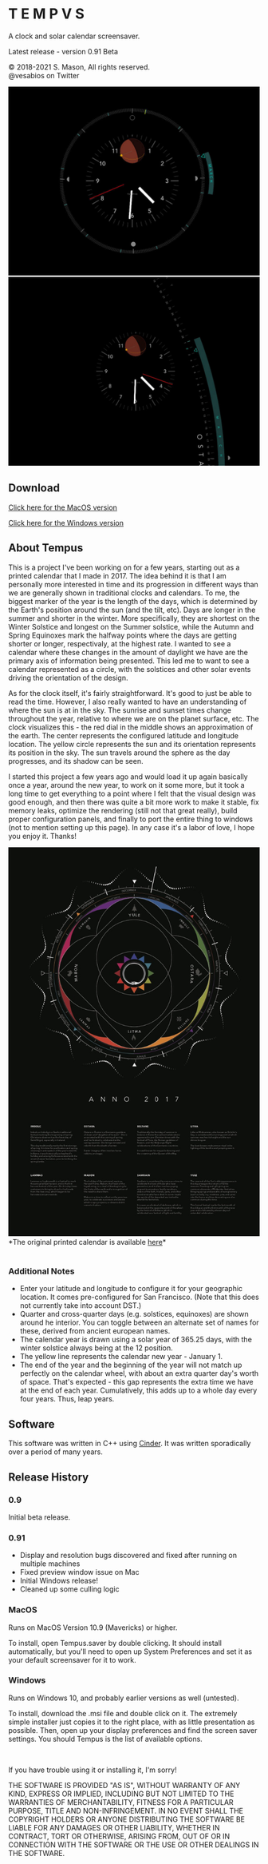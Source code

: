 # T E M P V S



A clock and solar calendar screensaver.

Latest release - version 0.91 Beta </br>

© 2018-2021 S. Mason, All rights reserved.</br>
@vesabios on Twitter</br>

<img src="img/tempusA.jpeg">

<img src="img/tempusB.jpg">

## Download 

<a id="raw-url" href="https://github.com/vesabios/tempus/blob/main/Release/Tempus_0.91.saver.zip?raw=true">Click here for the MacOS version</a>
<br>

<a id="raw-url" href="https://github.com/vesabios/tempus/blob/main/Release/Tempus_0.91.msi?raw=true">Click here for the Windows version</a>



## About Tempus 

This is a project I've been working on for a few years, starting out as a printed calendar that I made in 2017. The idea behind it is that I am personally more interested in time and its progression in different ways than we are generally shown in traditional clocks and calendars. To me, the biggest marker of the year is the length of the days, which is determined by the Earth's position around the sun (and the tilt, etc). Days are longer in the summer and shorter in the winter. More specifically, they are shortest on the Winter Solstice and longest on the Summer solstice, while the Autumn and Spring Equinoxes mark the halfway points where the days are getting shorter or longer, respectivaly, at the highest rate. I wanted to see a calendar where these changes in the amount of daylight we have are the primary axis of information being presented. This led me to want to see a calendar represented as a circle, with the solstices and other solar events driving the orientation of the design. 

As for the clock itself, it's fairly straightforward. It's good to just be able to read the time. However, I also really wanted to have an understanding of where the sun is at in the sky. The sunrise and sunset times change throughout the year, relative to where we are on the planet surface, etc. The clock visualizes this - the red dial in the middle shows an approximation of the earth. The center represents the configured latitude and longitude location. The yellow circle represents the sun and its orientation represents its position in the sky. The sun travels around the sphere as the day progresses, and its shadow can be seen. 

I started this project a few years ago and would load it up again basically once a year, around the new year, to work on it some more, but it took a long time to get everything to a point where I felt that the visual design was good enough, and then there was quite a bit more work to make it stable, fix memory leaks, optimize the rendering (still not that great really), build proper configuration panels, and finally to port the entire thing to windows (not to mention setting up this page). In any case it's a labor of love, I hope you enjoy it. Thanks!

<img src="img/ANNO_2017.jpg">
*The original printed calendar is available <a id="raw-url" href="https://github.com/vesabios/tempus/blob/main/Release/ANNO_2017.pdf?raw=true">here</a>*
<br/>
<br/>




### Additional Notes

- Enter your latitude and longitude to configure it for your geographic location. It comes pre-configured for San Francisco. (Note that this does not currently take into account DST.)
- Quarter and cross-quarter days (e.g. solstices, equinoxes) are shown around he interior. You can toggle between an alternate set of names for these, derived from ancient european names.
- The calendar year is drawn using a solar year  of 365.25 days, with the winter solstice always being at the 12 position. 
- The yellow line represents the calendar new year - January 1.
- The end of the year and the beginning of the year will not match up perfectly on the calendar wheel, with about an extra quarter day's worth of space. That's expected - this gap represents the extra time we have at the end of each year. Cumulatively, this adds up to a whole day every four years. Thus, leap years.





## Software

This software was written in C++ using <a href="https://libcinder.org/">Cinder</a>. It was written sporadically over a period of many years. 


## Release History

### 0.9
Initial beta release.

### 0.91
- Display and resolution bugs discovered and fixed after running on multiple machines
- Fixed preview window issue on Mac
- Initial Windows release!
- Cleaned up some culling logic



### MacOS
Runs on MacOS Version 10.9 (Mavericks) or higher. 

To install, open Tempus.saver by double clicking. It should install automatically, but you'll need to open up System Preferences and set it as your default screensaver for it to work.


### Windows
Runs on Windows 10, and probably earlier versions as well (untested).

To install, download the .msi file and double click on it. The extremely simple installer just copies it to the right place, with as little presentation as possible. Then, open up your display preferences and find the screen saver settings. You should Tempus is the list of available options.

<br>

If you have trouble using it or installing it, I'm sorry!

THE SOFTWARE IS PROVIDED "AS IS", WITHOUT WARRANTY OF ANY KIND, EXPRESS OR IMPLIED, INCLUDING BUT NOT LIMITED TO THE WARRANTIES OF MERCHANTABILITY, FITNESS FOR A PARTICULAR PURPOSE, TITLE AND NON-INFRINGEMENT. IN NO EVENT SHALL THE COPYRIGHT HOLDERS OR ANYONE DISTRIBUTING THE SOFTWARE BE LIABLE FOR ANY DAMAGES OR OTHER LIABILITY, WHETHER IN CONTRACT, TORT OR OTHERWISE, ARISING FROM, OUT OF OR IN CONNECTION WITH THE SOFTWARE OR THE USE OR OTHER DEALINGS IN THE SOFTWARE.


